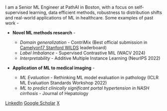 I am a Senior ML Engineer at PathAI in Boston, with a focus on self-supervised learning, data efficient methods, robustness to distribution shifts and real-world applications of ML in healthcare. Some examples of past work -

* **Novel ML methods research** -
  + *Domain generalization* - ContriMix (Best official submission in [Camelyon17 Stanford WILDS](https://wilds.stanford.edu/leaderboard/#camelyon17) leaderboard)
  + *Label Imbalance* - Supervised Contrastive MIL (WACV 2024)
  + *Interpretability* - Additive Multiple Instance Learning (NeurIPS 2022)


* **Application of ML to medical imaging** -
  + *ML Evaluation* - Rethinking ML model evaluation in pathology (ICLR ML Evaluation Standards Workshop 2022)
  + *ML to predict clinically significant portal hypertension in NASH cirrhosis* - Journal of Hepatology
 
[LinkedIn](https://www.linkedin.com/in/dinkarjuyal1/)
[Google Scholar](https://scholar.google.com/citations?user=WOJgVp4AAAAJ&hl=en)
[X](https://twitter.com/dinkar_juyal)

